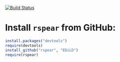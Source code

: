 [![Build Status](https://travis-ci.org/EDiLD/rspear.png)](https://travis-ci.org/EDiLD/rspear)

# Install `rspear` from GitHub:

```R 
install.packages("devtools")
require(devtools)
install_github("rspear", "EDiLD")
require(rspear)
```
